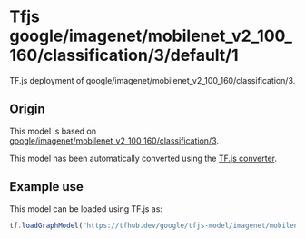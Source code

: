 # Tfjs google/imagenet/mobilenet_v2_100_160/classification/3/default/1
TF.js deployment of google/imagenet/mobilenet_v2_100_160/classification/3.

<!-- parent-model: google/imagenet/mobilenet_v2_100_160/classification/3 -->

## Origin

This model is based on [google/imagenet/mobilenet_v2_100_160/classification/3](https://tfhub.dev/google/imagenet/mobilenet_v2_100_160/classification/3).

This model has been automatically converted using the [TF.js converter](https://github.com/tensorflow/tfjs/tree/master/tfjs-converter).

## Example use
This model can be loaded using TF.js as:

```javascript
tf.loadGraphModel("https://tfhub.dev/google/tfjs-model/imagenet/mobilenet_v2_100_160/classification/3/default/1", { fromTFHub: true })
```
